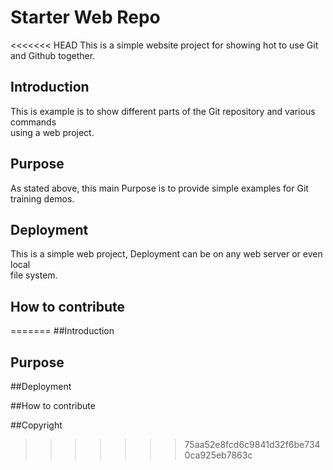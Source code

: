 # Starter Web Repo

<<<<<<< HEAD
This is a simple website project for
showing hot to use Git and Github together.

## Introduction

This is example is to show different parts
of the Git repository and various commands	
using a web project.

## Purpose

As stated above, this main Purpose is to 
provide simple examples for Git training
demos.

## Deployment


This is a simple web project, Deployment
can be on any web server or even local	
file system.

## How to contribute
=======
##Introduction

## Purpose

##Deployment

##How to contribute

##Copyright
>>>>>>> 75aa52e8fcd6c9841d32f6be7340ca925eb7863c
